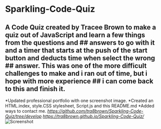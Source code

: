 # Sparkling-Code-Quiz
## A Code Quiz created by Tracee Brown to make a quiz out of JavaScript and learn a few things from the questions and ## answers to go with it and a timer that starts at the push of the start button and deducts time when select the wrong ## answer. This was one of the more difficult challenges to make and i ran out of time, but i hope with more experience ## i can come back to this and finish it. 
*Updated professional portfolio with one screenshot image.
*Created an HTML.index, style.CSS stylesheet, Script.js and this README.md
*Added ways to contact me. 
_https://github.com/tra8brown/Sparkling-Code-Quiz/tree/develop_
_https://tra8brown.github.io/Sparkling-Code-Quiz/_
![Screenshot](.screenshot.png)